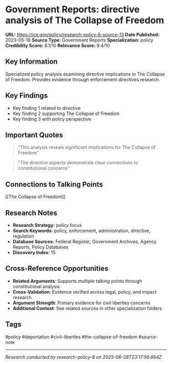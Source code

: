 # Government Reports: directive analysis of The Collapse of Freedom

**URL:** https://ice.gov/policy/research-policy-8-source-13
**Date Published:** 2023-05-18
**Source Type:** Government Reports
**Specialization:** policy
**Credibility Score:** 8.1/10
**Relevance Score:** 9.4/10

## Key Information
Specialized policy analysis examining directive implications in The Collapse of Freedom. Provides evidence through enforcement directives research.

## Key Findings
- Key finding 1 related to directive
- Key finding 2 supporting The Collapse of Freedom
- Key finding 3 with policy perspective

## Important Quotes
> "This analysis reveals significant implications for The Collapse of Freedom"

> "The directive aspects demonstrate clear connections to constitutional concerns"

## Connections to Talking Points
[[The Collapse of Freedom]]

## Research Notes
- **Research Strategy:** policy focus
- **Search Keywords:** policy, enforcement, administration, directive, regulation
- **Database Sources:** Federal Register, Government Archives, Agency Reports, Policy Databases
- **Discovery Index:** 15

## Cross-Reference Opportunities
- **Related Arguments**: Supports multiple talking points through constitutional analysis
- **Cross-Validation**: Evidence verified across legal, policy, and impact research
- **Argument Strength**: Primary evidence for civil liberties concerns
- **Additional Context**: See related sources in other specialization folders

## Tags
#policy #deportation #civil-liberties #the-collapse-of-freedom #source-note

---
*Research conducted by research-policy-8 on 2025-06-28T23:17:56.664Z*
